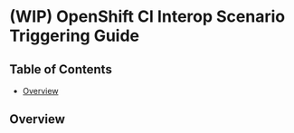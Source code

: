 # (WIP) OpenShift CI Interop Scenario Triggering Guide<!-- omit from toc -->

## Table of Contents<!-- omit from toc -->
- [Overview](#overview)

## Overview